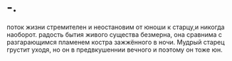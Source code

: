 # -.
поток жизни стремителен и неостановим от юноши к старцу,и никогда наоборот.
радость бытия живого существа безмерна, она сравнима с разгарающимся пламенем костра зажжённого в ночи. Мудрый старец грустит уходя, но он в предвкушеннии вечного и поэтому он тоже юн.

